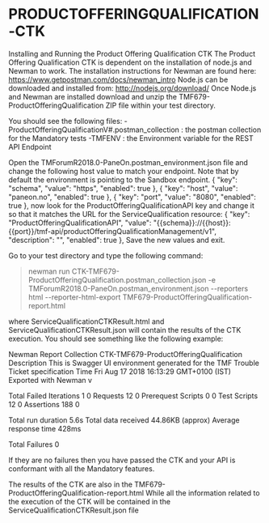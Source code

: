 # PRODUCTOFFERINGQUALIFICATION-CTK
Installing and Running the Product Offering Qualification CTK
The Product Offering Qualification CTK is dependent on the installation of node.js and Newman to work.
The installation instructions for Newman are found here: https://www.getpostman.com/docs/newman_intro
Node.js can be downloaded and installed from:
http://nodejs.org/download/ 
Once Node.js and Newman are installed download and unzip the TMF679-ProductOfferingQualification ZIP file within your test directory.

You should see the following files:
-ProductOfferingQualificationV#.postman_collection : the postman collection for the Mandatory tests
-TMFENV : the Environment variable for the REST API Endpoint

Open the TMForumR2018.0-PaneOn.postman_environment.json file and change the following host value to match your endpoint. Note that by default the environment is pointing to the Sandbox endpoint. 
{
      "key": "schema",
      "value": "https",
      "enabled": true
},
{
	"key": "host",
	"value": "paneon.no",
	"enabled": true
},
{
	"key": "port",
	"value": "8080",
	"enabled": true
},
now look for the ProductOfferingQualificationAPI key and change it so that it matches the URL for the ServiceQualification resource:
{
	"key": "ProductOfferingQualificationAPI",
	"value": "{{schema}}://{{host}}:{{port}}/tmf-api/productOfferingQualificationManagement/v1",
	"description": "",
	"enabled": true
},
Save the new values and exit.

Go to your test directory and type the following command:

> newman run CTK-TMF679-ProductOfferingQualification.postman_collection.json -e TMForumR2018.0-PaneOn.postman_environment.json --reporters html --reporter-html-export TMF679-ProductOfferingQualification-report.html

where ServiceQualificationCTKResult.html and ServiceQualificationCTKResult.json will contain the results of the CTK execution. You should see something like the following example:

Newman Report
Collection
CTK-TMF679-ProductOfferingQualification
Description
This is Swagger UI environment generated for the TMF Trouble Ticket specification 
Time
Fri Aug 17 2018 16:13:29 GMT+0100 (IST)
Exported with
Newman v
 
 
Total
Failed
Iterations
1
0
Requests
12
0
Prerequest Scripts
0
0
Test Scripts
12
0
Assertions
188
0
 
Total run duration
5.6s
Total data received
44.86KB (approx)
Average response time
428ms
 
Total Failures
0


If they are no failures then you have passed the CTK and your API is conformant with all
the Mandatory features.

The results of the CTK are also in  the TMF679-ProductOfferingQualification-report.html
While all the information related to the execution of the CTK will be contained in the ServiceQualificationCTKResult.json file




